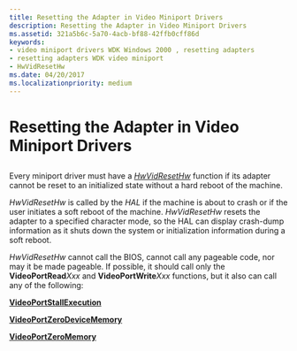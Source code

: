 ```yaml
---
title: Resetting the Adapter in Video Miniport Drivers
description: Resetting the Adapter in Video Miniport Drivers
ms.assetid: 321a5b6c-5a70-4acb-bf88-42ffb0cff86d
keywords:
- video miniport drivers WDK Windows 2000 , resetting adapters
- resetting adapters WDK video miniport
- HwVidResetHw
ms.date: 04/20/2017
ms.localizationpriority: medium
---
```


# Resetting the Adapter in Video Miniport Drivers


## <span id="ddk_resetting_the_adapter_in_video_miniport_drivers_gg"></span><span id="DDK_RESETTING_THE_ADAPTER_IN_VIDEO_MINIPORT_DRIVERS_GG"></span>


Every miniport driver must have a [*HwVidResetHw*](https://docs.microsoft.com/windows-hardware/drivers/ddi/video/nc-video-pvideo_hw_reset_hw) function if its adapter cannot be reset to an initialized state without a hard reboot of the machine.

*HwVidResetHw* is called by the *HAL* if the machine is about to crash or if the user initiates a soft reboot of the machine. *HwVidResetHw* resets the adapter to a specified character mode, so the HAL can display crash-dump information as it shuts down the system or initialization information during a soft reboot.

*HwVidResetHw* cannot call the BIOS, cannot call any pageable code, nor may it be made pageable. If possible, it should call only the **VideoPortRead***Xxx* and **VideoPortWrite***Xxx* functions, but it also can call any of the following:

[**VideoPortStallExecution**](https://docs.microsoft.com/windows-hardware/drivers/ddi/video/nf-video-videoportstallexecution)

[**VideoPortZeroDeviceMemory**](https://docs.microsoft.com/windows-hardware/drivers/ddi/video/nf-video-videoportzerodevicememory)

[**VideoPortZeroMemory**](https://docs.microsoft.com/windows-hardware/drivers/ddi/video/nf-video-videoportzeromemory)

 

 





